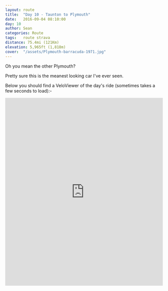 ```yaml
---
layout: route
title:  "Day 10 - Taunton to Plymouth"
date:   2016-09-04 08:10:00
day: 10
author: Sean
categories: Route
tags:	route strava
distance: 75.4mi (121Km)
elevation: 5,965ft (1,818m)
cover:  "/assets/Plymouth-barracuda-1971.jpg"
---
```


Oh you mean the other Plymouth?

Pretty sure this is the meanest looking car I've ever seen.

Below you should find a VeloViewer of the day's ride (sometimes takes a
few seconds to load):-

<iframe style="width:100%;height:600px;" src="https://veloviewer.com/routes/7097889/embed2" frameborder="0" scrolling="no"></iframe>


